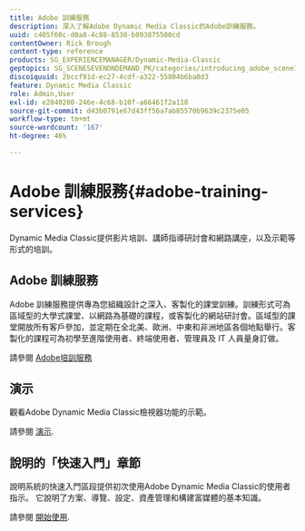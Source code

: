 ```yaml
---
title: Adobe 訓練服務
description: 深入了解Adobe Dynamic Media Classic的Adobe訓練服務。
uuid: c405f60c-d0a8-4c88-8530-b093875500cd
contentOwner: Rick Brough
content-type: reference
products: SG_EXPERIENCEMANAGER/Dynamic-Media-Classic
geptopics: SG_SCENESEVENONDEMAND_PK/categories/introducing_adobe_scene7
discoiquuid: 2bccf91d-ec27-4cdf-a322-55804b6ba0d3
feature: Dynamic Media Classic
role: Admin,User
exl-id: e2840200-246e-4c68-b10f-a66461f2a118
source-git-commit: d43b0791e67d43ff56a7ab85570b9639c2375e05
workflow-type: tm+mt
source-wordcount: '167'
ht-degree: 46%

---
```


# Adobe 訓練服務{#adobe-training-services}

Dynamic Media Classic提供影片培訓、講師指導研討會和網路講座，以及示範等形式的培訓。

## Adobe 訓練服務

Adobe 訓練服務提供專為您組織設計之深入、客製化的課堂訓練。訓練形式可為區域型的大學式課堂、以網路為基礎的課程，或客製化的網站研討會。區域型的課堂開放所有客戶參加，並定期在全北美、歐洲、中東和非洲地區各個地點舉行。客製化的課程可為初學至進階使用者、終端使用者、管理員及 IT 人員量身訂做。

請參閱 [Adobe培訓服務](https://learning.adobe.com/)

## 演示

觀看Adobe Dynamic Media Classic檢視器功能的示範。

請參閱 [演示](https://landing.adobe.com/tw/na/dynamic-media/ctir-2755/live-demos.html).

## 說明的「快速入門」章節

說明系統的快速入門區段提供初次使用Adobe Dynamic Media Classic的使用者指示。 它說明了方案、導覽、設定、資產管理和構建富媒體的基本知識。

請參閱 [開始使用](dmc-platform-overview.md).
